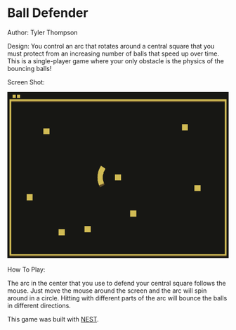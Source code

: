 # Ball Defender

Author: Tyler Thompson

Design: You control an arc that rotates around a central square that you must protect from an increasing number of balls that speed up over time. This is a single-player game where your only obstacle is the physics of the bouncing balls!

Screen Shot:

![Screen Shot](screenshot.png)

How To Play:

The arc in the center that you use to defend your central square follows the mouse. Just move the mouse around the screen and the arc will spin around in a circle. Hitting with different parts of the arc will bounce the balls in different directions.

This game was built with [NEST](NEST.md).
